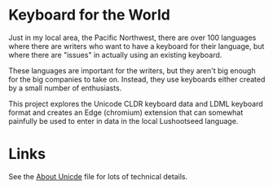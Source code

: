 # Keyboard for the World

Just in my local area, the Pacific Northwest, there are over 100 languages where there are writers who want to have a keyboard for their language, but where there are "issues" in actually using an existing keyboard.

These languages are important for the writers, but they aren't big enough for the big companies to take on. Instead, they use keyboards either created by a small number of enthusiasts.

This project explores the Unicode CLDR keyboard data and LDML keyboard format and creates an Edge (chromium) extension that can somewhat painfully be used to enter in data in the local Lushootseed language.

# Links

See the [About Unicde](About_Unicode_CLDR_Keyboards.md) file for lots of technical details.